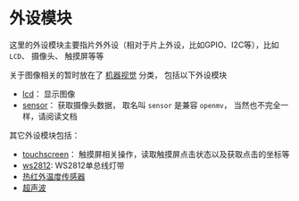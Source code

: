 外设模块
======

这里的外设模块主要指片外外设（相对于片上外设，比如GPIO、I2C等），比如 `LCD`、 摄像头、 触摸屏等等

关于图像相关的暂时放在了 [机器视觉](../machine_vision/README.md) 分类， 包括以下外设模块

* [lcd](../machine_vision/lcd.md)： 显示图像
* [sensor](../machine_vision/sensor.md)： 获取摄像头数据， 取名叫 `sensor` 是兼容 `openmv`， 当然也不完全一样，请阅读文档

其它外设模块包括：

* [touchscreen](./touchscreen.md)： 触摸屏相关操作，读取触摸屏点击状态以及获取点击的坐标等
* [ws2812](./ws2812.md): WS2812单总线灯带
* [热红外温度传感器](./htpa.md)
* [超声波](./ultrasonic.md)



